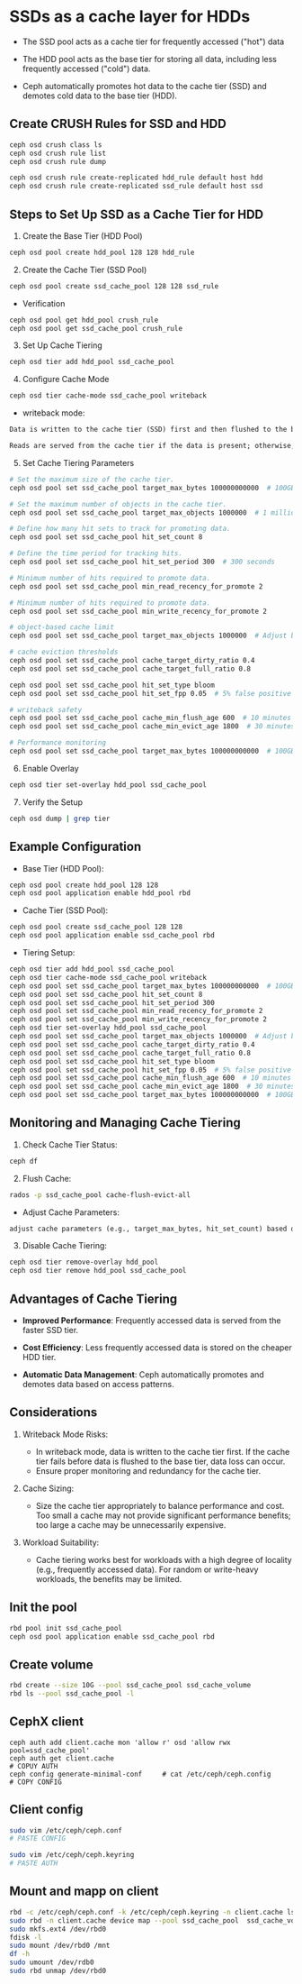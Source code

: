 # SSDs as a cache layer for HDDs

- The SSD pool acts as a cache tier for frequently accessed ("hot") data
- The HDD pool acts as the base tier for storing all data, including less frequently accessed ("cold") data.

- Ceph automatically promotes hot data to the cache tier (SSD) and demotes cold data to the base tier (HDD).

## Create CRUSH Rules for SSD and HDD
```sh
ceph osd crush class ls
ceph osd crush rule list
ceph osd crush rule dump

ceph osd crush rule create-replicated hdd_rule default host hdd
ceph osd crush rule create-replicated ssd_rule default host ssd
```

## Steps to Set Up SSD as a Cache Tier for HDD

1. Create the Base Tier (HDD Pool)

```sh
ceph osd pool create hdd_pool 128 128 hdd_rule
```

2. Create the Cache Tier (SSD Pool)
```sh
ceph osd pool create ssd_cache_pool 128 128 ssd_rule
```
- Verification
```sh
ceph osd pool get hdd_pool crush_rule
ceph osd pool get ssd_cache_pool crush_rule
```
3. Set Up Cache Tiering
```sh
ceph osd tier add hdd_pool ssd_cache_pool
```

4. Configure Cache Mode
```sh
ceph osd tier cache-mode ssd_cache_pool writeback
```

- writeback mode:

```txt
Data is written to the cache tier (SSD) first and then flushed to the base tier (HDD) later.

Reads are served from the cache tier if the data is present; otherwise, data is read from the base tier and promoted to the cache tier.
```

5. Set Cache Tiering Parameters

```sh
# Set the maximum size of the cache tier.
ceph osd pool set ssd_cache_pool target_max_bytes 100000000000  # 100GB

# Set the maximum number of objects in the cache tier.
ceph osd pool set ssd_cache_pool target_max_objects 1000000  # 1 million objects

# Define how many hit sets to track for promoting data.
ceph osd pool set ssd_cache_pool hit_set_count 8

# Define the time period for tracking hits.
ceph osd pool set ssd_cache_pool hit_set_period 300  # 300 seconds

# Minimum number of hits required to promote data.
ceph osd pool set ssd_cache_pool min_read_recency_for_promote 2

# Minimum number of hits required to promote data.
ceph osd pool set ssd_cache_pool min_write_recency_for_promote 2

# object-based cache limit
ceph osd pool set ssd_cache_pool target_max_objects 1000000  # Adjust based on expected object size

# cache eviction thresholds
ceph osd pool set ssd_cache_pool cache_target_dirty_ratio 0.4
ceph osd pool set ssd_cache_pool cache_target_full_ratio 0.8

ceph osd pool set ssd_cache_pool hit_set_type bloom
ceph osd pool set ssd_cache_pool hit_set_fpp 0.05  # 5% false positive rate

# writeback safety
ceph osd pool set ssd_cache_pool cache_min_flush_age 600  # 10 minutes
ceph osd pool set ssd_cache_pool cache_min_evict_age 1800  # 30 minutes

# Performance monitoring
ceph osd pool set ssd_cache_pool target_max_bytes 100000000000  # 100GB

```

6. Enable Overlay
```sh
ceph osd tier set-overlay hdd_pool ssd_cache_pool
```

7. Verify the Setup
```sh
ceph osd dump | grep tier
```

## Example Configuration

- Base Tier (HDD Pool):
```sh
ceph osd pool create hdd_pool 128 128
ceph osd pool application enable hdd_pool rbd
```

- Cache Tier (SSD Pool):
```sh
ceph osd pool create ssd_cache_pool 128 128
ceph osd pool application enable ssd_cache_pool rbd
```

- Tiering Setup:
```sh
ceph osd tier add hdd_pool ssd_cache_pool
ceph osd tier cache-mode ssd_cache_pool writeback
ceph osd pool set ssd_cache_pool target_max_bytes 100000000000  # 100GB
ceph osd pool set ssd_cache_pool hit_set_count 8
ceph osd pool set ssd_cache_pool hit_set_period 300
ceph osd pool set ssd_cache_pool min_read_recency_for_promote 2
ceph osd pool set ssd_cache_pool min_write_recency_for_promote 2
ceph osd tier set-overlay hdd_pool ssd_cache_pool
ceph osd pool set ssd_cache_pool target_max_objects 1000000  # Adjust based on expected object size
ceph osd pool set ssd_cache_pool cache_target_dirty_ratio 0.4
ceph osd pool set ssd_cache_pool cache_target_full_ratio 0.8
ceph osd pool set ssd_cache_pool hit_set_type bloom
ceph osd pool set ssd_cache_pool hit_set_fpp 0.05  # 5% false positive rate
ceph osd pool set ssd_cache_pool cache_min_flush_age 600  # 10 minutes
ceph osd pool set ssd_cache_pool cache_min_evict_age 1800  # 30 minutes
ceph osd pool set ssd_cache_pool target_max_bytes 100000000000  # 100GB
```

## Monitoring and Managing Cache Tiering

1. Check Cache Tier Status:
```sh
ceph df
```

2. Flush Cache:
```sh
rados -p ssd_cache_pool cache-flush-evict-all
```

- Adjust Cache Parameters:

```txt
adjust cache parameters (e.g., target_max_bytes, hit_set_count) based on your workload and performance requirements.
```

3. Disable Cache Tiering:

```sh
ceph osd tier remove-overlay hdd_pool
ceph osd tier remove hdd_pool ssd_cache_pool
```

## Advantages of Cache Tiering


- **Improved Performance**: Frequently accessed data is served from the faster SSD tier.

- **Cost Efficiency**: Less frequently accessed data is stored on the cheaper HDD tier.

- **Automatic Data Management**: Ceph automatically promotes and demotes data based on access patterns.


## Considerations

1. Writeback Mode Risks:
    - In writeback mode, data is written to the cache tier first. If the cache tier fails before data is flushed to the base tier, data loss can occur.
    - Ensure proper monitoring and redundancy for the cache tier.

2. Cache Sizing:
    - Size the cache tier appropriately to balance performance and cost. Too small a cache may not provide significant performance benefits; too large a cache may be unnecessarily expensive.

3. Workload Suitability:
    - Cache tiering works best for workloads with a high degree of locality (e.g., frequently accessed data). For random or write-heavy workloads, the benefits may be limited.

## Init the pool
```sh
rbd pool init ssd_cache_pool
ceph osd pool application enable ssd_cache_pool rbd
```

## Create volume
```sh
rbd create --size 10G --pool ssd_cache_pool ssd_cache_volume
rbd ls --pool ssd_cache_pool -l
```

## CephX client
```
ceph auth add client.cache mon 'allow r' osd 'allow rwx pool=ssd_cache_pool'
ceph auth get client.cache
# COPUY AUTH
ceph config generate-minimal-conf     # cat /etc/ceph/ceph.config
# COPY CONFIG
```

## Client config
```sh
sudo vim /etc/ceph/ceph.conf
# PASTE CONFIG

sudo vim /etc/ceph/ceph.keyring
# PASTE AUTH
```

## Mount and mapp on client
```sh
rbd -c /etc/ceph/ceph.conf -k /etc/ceph/ceph.keyring -n client.cache ls pool --pool ssd_cache_pool -l
sudo rbd -n client.cache device map --pool ssd_cache_pool  ssd_cache_volume
sudo mkfs.ext4 /dev/rbd0
fdisk -l
sudo mount /dev/rbd0 /mnt 
df -h
sudo umount /dev/rdb0
sudo rbd unmap /dev/rbd0
```
